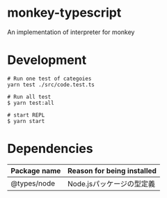 # monkey-typescript
An implementation of interpreter for monkey

# Development

```
# Run one test of categoies
yarn test ./src/code.test.ts

# Run all test
$ yarn test:all

# start REPL
$ yarn start
```

# Dependencies
| Package name | Reason for being installed |
|--------------|----------------------------|
| @types/node  | Node.jsパッケージの型定義       |